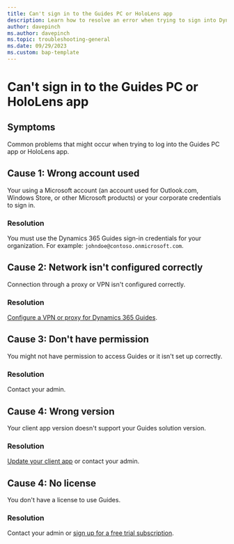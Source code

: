 ```yaml
---
title: Can't sign in to the Guides PC or HoloLens app 
description: Learn how to resolve an error when trying to sign into Dynamics 365 Guides on the PC or HoloLens app
author: davepinch
ms.author: davepinch
ms.topic: troubleshooting-general 
ms.date: 09/29/2023
ms.custom: bap-template
---
```


# Can't sign in to the Guides PC or HoloLens app

## Symptoms

Common problems that might occur when trying to log into the Guides PC app or HoloLens app.

## Cause 1: Wrong account used

Your using a Microsoft account (an account used for Outlook.com, Windows Store, or other Microsoft products) or your corporate credentials to sign in.

### Resolution

You must use the Dynamics 365 Guides sign-in credentials for your organization. For example: `johndoe@contoso.onmicrosoft.com`.

## Cause 2: Network isn't configured correctly

Connection through a proxy or VPN isn't configured correctly.

### Resolution

[Configure a VPN or proxy for Dynamics 365 Guides](**/*dynamics365/mixed-reality/guides/admin-deployment-playbook#vpn-or-proxy-configuration).

## Cause 3: Don't have permission

You might not have permission to access Guides or it isn't set up correctly.

### Resolution

Contact your admin.

## Cause 4: Wrong version

Your client app version doesn't support your Guides solution version.

### Resolution

[Update your client app](**/*dynamics365/mixed-reality/guides/upgrade) or contact your admin.

## Cause 4: No license

You don't have a license to use Guides.

### Resolution

Contact your admin or [sign up for a free trial subscription](**/*dynamics365/mixed-reality/guides/setup).